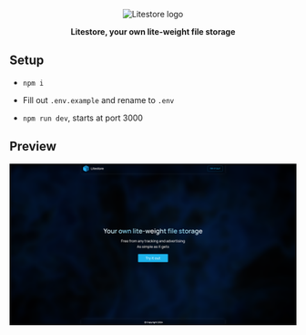 <p align='center'>
    <img width='128' height='128' src='https://litestore.shadofer.com/icon.png' alt='Litestore logo' />
</p>

<p align='center'>
    <b>
        Litestore,  your own lite-weight file storage
    </b>
</p>

## Setup

- `npm i`

- Fill out `.env.example` and rename to `.env`

- `npm run dev`, starts at port 3000

## Preview

<img src="https://raw.githubusercontent.com/Shadofer/litestore/master/.github/assets/preview.png" alt='Litestore preview'>
